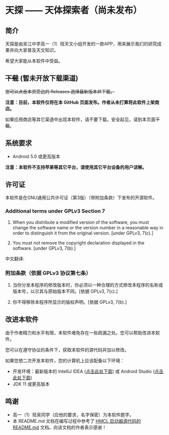 # 天探 —— 天体探索者（尚未发布）

## 简介

天探是由吴江中学高一（1）班天文小组开发的一款APP，用来展示我们的研究成果并向大家普及天文知识。

希望大家能从本软件中受益。


## ~~下载~~ (暂未开放下载渠道)

~~您可以点击本页旁边的 Releases 选择最新版本并下载。~~

**注意：目前，本软件仅将在本 GitHub 页面发布。作者从未打算将此软件上架商店。**

如果应用商店等其它渠道中出现本软件，请不要下载。安全起见，请到本页面~~下载~~。


## 系统要求

 * Android 5.0 或更高版本

**注意：本软件不支持苹果等其它平台，请使用其它平台设备的用户谅解。**

## 许可证
本软件是在GNU通用公共许可证（第3版）（带附加条款）下发布的开源软件。

### Additional terms under GPLv3 Section 7
1. When you distribute a modified version of the software, you must change the software name or the version number in a reasonable way in order to distinguish it from the original version. \[under GPLv3, 7(c).]

   

2. You must not remove the copyright declaration displayed in the software. \[under GPLv3, 7(b).]

中文翻译:
### 附加条款（依据 GPLv3 协议第七条）
1. 当你分发本程序的修改版本时，你必须以一种合理的方式修改本程序的名称或版本号，以示其与原始版本不同。\[依据 GPLv3, 7(c).]

   

2. 你不得移除本程序所显示的版权声明。\[依据 GPLv3, 7(b).]

## 改进本软件

由于作者精力和水平有限，本软件难免存在一些疏漏之处。您可以帮助改进本软件。

您可以在遵守协议的条件下，获取本软件的源代码并加以修改。

如果您想二次开发本软件，您的计算机上应该配备以下环境：
* 开发环境：最新版本的 IntelliJ IDEA ([点击此处下载](https://www.jetbrains.com/idea/download)) 
 或 Android Studio ([点击此处下载](https://developer.android.google.cn/studio))
* JDK 11 或更高版本

## 鸣谢
* 高一（1）班吴同学（应他的要求，名字保密）为本软件题字。
* 本 README.md 文档在编写过程中参考了 [HMCL 启动器源代码的 README.md](https://github.com/huanghongxun/HMCL/blob/javafx/README.md) 文档。向该文档的作者表示感谢！
